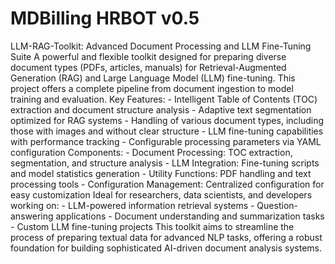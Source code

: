 # MDBilling HRBOT v0.5
 LLM-RAG-Toolkit: Advanced Document Processing and LLM Fine-Tuning Suite  A powerful and flexible toolkit designed for preparing diverse document types (PDFs, articles, manuals) for Retrieval-Augmented Generation (RAG) and Large Language Model (LLM) fine-tuning. This project offers a complete pipeline from document ingestion to model training and evaluation.  Key Features: - Intelligent Table of Contents (TOC) extraction and document structure analysis - Adaptive text segmentation optimized for RAG systems - Handling of various document types, including those with images and without clear structure - LLM fine-tuning capabilities with performance tracking - Configurable processing parameters via YAML configuration  Components: - Document Processing: TOC extraction, segmentation, and structure analysis - LLM Integration: Fine-tuning scripts and model statistics generation - Utility Functions: PDF handling and text processing tools - Configuration Management: Centralized configuration for easy customization  Ideal for researchers, data scientists, and developers working on: - LLM-powered information retrieval systems - Question-answering applications - Document understanding and summarization tasks - Custom LLM fine-tuning projects  This toolkit aims to streamline the process of preparing textual data for advanced NLP tasks, offering a robust foundation for building sophisticated AI-driven document analysis systems.
